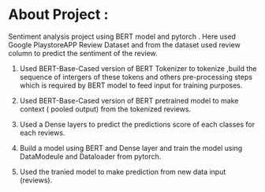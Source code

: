 # About Project :
Sentiment analysis project using BERT model and pytorch . Here used Google PlaystoreAPP Review Dataset and from the dataset  used review  column to predict the sentiment of the review.

1. Used BERT-Base-Cased version of BERT Tokenizer to tokenize ,build the sequence of intergers of these tokens and others pre-processing steps which is required by
BERT model to feed input for training purposes.

2. Used  BERT-Base-Cased version of BERT pretrained model to make context ( pooled output) from the  tokenized reviews.

3. Used a Dense layers to predict the predictions score of each classes for each reviews.

4. Build a model using  BERT and Dense layer and train the model using DataModeule and Dataloader from pytorch.

5. Used the tranied model to make prediction from new data input (reviews).



